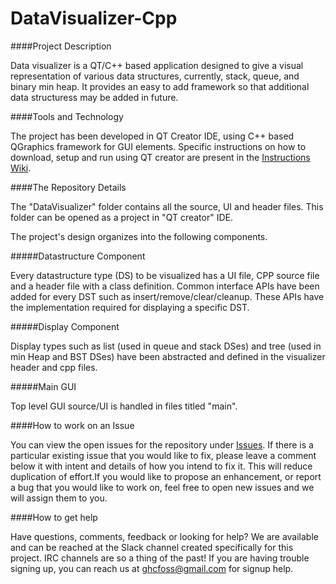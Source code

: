 # DataVisualizer-Cpp

####Project Description

Data visualizer is a QT/C++ based application designed to give a visual representation of various data structures, currently, stack, queue, and binary min heap. It provides an easy to add framework so that additional data structuress may be added in future.

####Tools and Technology

The project has been developed in QT Creator IDE, using C++ based QGraphics framework for GUI elements. Specific instructions on how to download, setup and run using QT creator are present in the [Instructions Wiki](https://github.com/GHCFOSS/DataVisualizer-Cpp/wiki).

####The Repository Details

The "DataVisualizer" folder contains all the source, UI and header files. This folder can be opened as a project in "QT creator" IDE. 

The project's design organizes into the following components.

#####Datastructure Component

Every datastructure type (DS) to be visualized has a UI file, CPP source file and a header file with a class definition. Common interface APIs have been added for every DST such as insert/remove/clear/cleanup. These APIs have the implementation required for displaying a specific DST. 

#####Display Component

Display types such as list (used in queue and stack DSes) and tree (used in min Heap and BST DSes) have been abstracted and defined in the visualizer header and cpp files.

#####Main GUI

Top level GUI source/UI is handled in files titled "main".

####How to work on an Issue

You can view the open issues for the repository under [Issues](https://github.com/GHCFOSS/DataVisualizer-Cpp/issues). If there is a particular existing issue that you would like to fix, please leave a comment below it with intent and details of how you intend to fix it. This will reduce duplication of effort.If you would like to propose an enhancement, or report a bug that you would like to work on, feel free to open new issues and we will assign them to you.

####How to get help

Have questions, comments, feedback or looking for help? We are available and can be reached at the Slack channel created specifically for this project. IRC channels are so a thing of the past! If you are having trouble signing up, you can reach us at ghcfoss@gmail.com for signup help.
